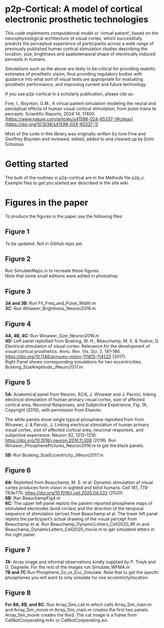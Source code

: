 p2p-Cortical: A model of cortical electronic prosthetic technologies
====================================================================
This code implements computational model or ‘virtual patient’, based on the neurophysiological architecture of visual cortex, which successfully predicts the perceptual experience of participants across a wide range of previously published human cortical stimulation studies describing the location, size, brightness and spatiotemporal shape of electrically induced percepts in humans. 

Simulations such as the above are likely to be critical for providing realistic estimates of prosthetic vision, thus providing regulatory bodies with guidance into what sort of visual tests are appropriate for evaluating prosthetic performance, and improving current and future technology.

If you use p2p-cortical in a scholarly publication, please cite as:

Fine, I., Boynton, G.M., A virtual patient simulation modeling the neural and perceptual effects of human visual cortical stimulation, from pulse trains to percepts. Scientific Reports, 2024 14, 17400.
[https://www.nature.com/articles/s41598-024-65337-1#citeas](https://doi.org/10.1038/s41598-024-65337-1)

Most of the code in this library was originally written by Ione Fine and Geoffrey Boynten and reviewed, edited, added to and cleaned up by Eirini Schoinas.

Getting started
===============

The bulk of the routines in p2p-cortical are in the Methods file p2p_c.
Example files to get you started are described in the site wiki.

Figures in the paper
===============

To produce the figures in the paper use the following files:

## Figure 1
To be updated. Not in GitHub repo yet. 

## Figure 2
Run SimulateMaps.m to recreate these figures.  
Note that some small editions were added in photoshop. 

## Figure 3
**3A and 3B:** Run Fit_Freq_and_Pulse_Width.m   
**3C:** Run Winawer_Brightness_Neuron2016.m

## Figure 4
**4A, 4B, 4C:** Run Winawer_Size_Neuron2016.m  
**4D:**  Left panel replotted from 
Bosking, W. H., Beauchamp, M. S. & Yoshor, D. Electrical stimulation of visual cortex: Relevance for the development of visual cortical prosthetics. Annu. Rev. Vis. Sci. 3, 141–166. https://doi.org/10.1146/annurev-vision-111815-114525 (2017).  
Right Panel shows corresponding simulations for two eccentricities. Bosking_SizeAmplitude_JNeuro2017.m

## Figure 5
**5A:**  Anatomical panel from Neuron, 92/6, J. Winawer and J. Parvizi, linking electrical stimulation of human primary visual cortex, size of affected cortical area, Neuronal Responses, and Subjective Experience, Fig. 1A, Copyright (2016), with permission from Elsevier. 

The white panels show single typical phosphene replotted from from Winawer, J. & Parvizi, J. Linking electrical stimulation of human primary visual cortex, size of affected cortical area, neuronal responses, and subjective experience. Neuron 92, 1213–1219. https://doi.org/10.1016/j.neuron.2016.11.008 (2016). Run Winawer_PhosphenePictures_Neuron2016.m to get the black panels.

**5B:** Run Bosking_SizeEccentricity_JNeuro2017.m

## Figure 6
**6A:** Replotted from Beauchamp, M. S. et al. Dynamic stimulation of visual cortex produces form vision in sighted and blind humans. Cell 181, 774-783e775. https://doi.org/10.1016/j.cell.2020.04.033 (2020).  
**6B:** Run BeauchampFig4.m  
**6C:** The upper left panel replots the patient reported phosphene maps of stimulated electrodes (bold circles) and the direction of the temporal sequence of stimulation (arrow) from Beauchamp et al. The lower left panel replots the participant’s actual drawing of the visual percept from Beauchamp et al. Run Beauchamp_DynamicLetters_Cell2020_RF.m and Beauchamp_DynamicLetters_Cell2020_movie.m to get simulated letters in the right panel. 

## Figure 7
**7A:** Array image and informal observations kindly supplied by P. Troyk and G. Dagnelie. For the rest of the images run Simulate_WFMA.m  
**7B and 7C** Run Phosphene_Sz_vs_Ecc_Simulate. Note that to get the specifc phosphenes you will want to only simulate for one eccentricty/location.

## Figure 8
**For 8A, 8B, and 8C:**
Run Array_Sim_call.m which calls Array_Sim_main.m and Array_Sim_movie.m Array_Sim_main.m creates the first two panels. Array_Sim_movie creates the third. The cat image is a frame from CatNotCooperating.m4v or CatNotCooperating.avi.





